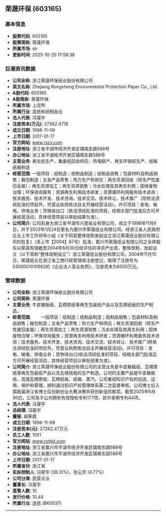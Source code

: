 ## 荣晟环保 (603165)

### 基本信息

- **股票代码**: 603165
- **股票简称**: 荣晟环保
- **所属市场**: sh
- **更新时间**: 2025-10-25 17:58:38

### 巨潮资讯数据

- **公司全称**: 浙江荣晟环保纸业股份有限公司
- **英文名称**: Zhejiang Rongsheng Environmental Protection Paper Co., Ltd.
- **A股代码**: 603165
- **A股简称**: 荣晟环保
- **所属市场**: 上交所
- **所属行业**: 造纸和纸制品业
- **法人代表**: 冯晟宇
- **注册资本(万元)**: 27262.4718
- **成立日期**: 1998-11-09
- **上市日期**: 2017-01-17
- **官方网站**: www.rszy.com
- **注册地址**: 浙江省平湖市经济开发区镇南东路588号
- **办公地址**: 浙江省平湖经济开发区镇南东路588号
- **主营业务**: 再生纸生产，集废纸回收供应、热电联产、再生环保纸生产、纸板纸箱制造
- **经营范围**: 一般项目：纸制造；纸制品制造；纸制品销售；包装材料及制品销售；箱包制造；五金产品零售；热力生产和供应；再生资源回收（除生产性废旧金属）；再生资源加工；再生资源销售；污水处理及其再生利用；固体废物治理；环保咨询服务；资源再生利用技术研发；资源循环利用服务技术咨询；技术服务、技术开发、技术咨询、技术交流、技术转让、技术推广（除依法须经批准的项目外，凭营业执照依法自主开展经营活动）。许可项目：发电、输电、供电业务；货物进出口（依法须经批准的项目，经相关部门批准后方可开展经营活动，具体经营项目以审批结果为准）。
- **公司简介**: 公司前身为浙江省平湖市兴星纸业有限公司，成立于1998年11月9日，并于2002年1月24日更名为嘉兴市荣晟纸业有限公司。经浙江省人民政府企业上市工作领导小组《关于同意整体改制发起设立浙江荣晟纸业股份有限公司的批复》（浙上市【2004】87号）批准，嘉兴市荣晟纸业有限公司之全体股东以荣晟有限截至2004年6月30日经评估的净资产出资，整体改制、发起设立（以下简称“整体改制设立”）浙江荣晟纸业股份有限公司。2004年11月10日，荣晟纸业在浙江省工商行政管理局注册登记，取得了注册号为3300001010962的《企业法人营业执照》，注册资本为8500万元。

### 雪球数据

- **公司全称**: 浙江荣晟环保纸业股份有限公司
- **公司简称**: 荣晟环保
- **主营业务**: 牛皮箱板纸、瓦楞原纸等再生包装纸产品以及瓦楞纸板的生产制造。
- **经营范围**: 　　一般项目：纸制造；纸制品制造；纸制品销售；包装材料及制品销售；箱包制造；五金产品零售；热力生产和供应；再生资源回收（除生产性废旧金属）；再生资源加工；再生资源销售；污水处理及其再生利用；固体废物治理；环保咨询服务；资源再生利用技术研发；资源循环利用服务技术咨询；技术服务、技术开发、技术咨询、技术交流、技术转让、技术推广(除依法须经批准的项目外，凭营业执照依法自主开展经营活动)。许可项目：发电、输电、供电业务；货物进出口(依法须经批准的项目，经相关部门批准后方可开展经营活动，具体经营项目以审批结果为准)。
- **公司简介**: 浙江荣晟环保纸业股份有限公司的主营业务是牛皮箱板纸、瓦楞原纸等再生包装纸产品以及瓦楞纸板的生产制造。公司的主要产品是牛皮箱板纸、高强瓦楞原纸、瓦楞纸板、纸箱、蒸汽。公司重视知识产权的创造、运用、保护和管理，顺利通过知识产权管理体系第二次监督审核。公司博士后入围首届浙江省博士后创新创业大赛决赛并获创新组优胜奖。截至2025年6月30日，公司及子公司拥有有效授权专利177项，其中发明专利44项。
- **法人代表**: 冯晟宇
- **总经理**: 冯晟宇
- **董秘**: 胡荣霞
- **成立日期**: 1998-11-09
- **注册资本(元)**: 27262.47万元
- **员工人数**: 1051
- **官方网站**: www.rshbjt.com
- **注册地址**: 浙江省嘉兴市平湖市经济开发区镇南东路588号
- **办公地址**: 浙江省嘉兴市平湖市经济开发区镇南东路588号
- **上市日期**: 2017-01-17
- **所属省份**: 浙江省
- **实际控制人**: 冯荣华 (38.31%)，张云芳 (4.77%)
- **公司分类**: 民营企业
- **董事长**: 冯晟宇
- **高管人数**: 10
- **发行价格**: 10.44
- **所属行业**: 造纸 (BK0037)

---